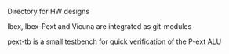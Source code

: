 Directory for HW designs

Ibex, Ibex-Pext and Vicuna are integrated as git-modules

pext-tb is a small testbench for quick verification of the P-ext ALU
